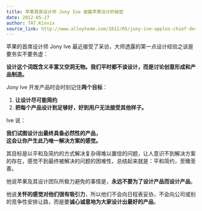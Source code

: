 ```yaml
---
title: 苹果首席设计师 Jony Ive 披露苹果设计的秘密
date: 2012-05-27
author: TAT.Kinvix
source_link: http://www.alloyteam.com/2012/05/jony-ive-apples-chief-designer-disclosed-the-secret-of-apple-design/
---
```


<!-- {% raw %} - for jekyll -->

苹果的首席设计师 Jony Ive 最近接受了采访，大师透露的第一点设计经验之谈是要务实不要务虚：

**设计这个词既含义丰富又空洞无物。我们平时都不谈设计，而是讨论创意形成和产品制造。**

Jony Ive 开发产品时会时刻记住**两个目标**：

1.  **让设计尽可能简约**
2.  **把每个产品设计到足够好，好到用户无法接受其他样子。**

Ive 说：

**我们试图设计出最终具备必然性的产品，  
这会让你产生此乃唯一解决方案的感觉。**

其目标是以平和及简约的方式解决复杂得难以置信的问题，让人意识不到解决方案的存在，感觉不到最终被解决的问题的困难性，总结起来就是：平和简约，至臻至善。

他说苹果及其设计团队所极力避免的事情是，**永远不要为了设计产品而设计产品**。

他说**关怀的感觉对他们很有吸引力**，所以他们不会向日程表妥协，不会向公司或别的竞争性安排让路，而是要**诚心诚意地为大家设计出最好的产品**。


<!-- {% endraw %} - for jekyll -->